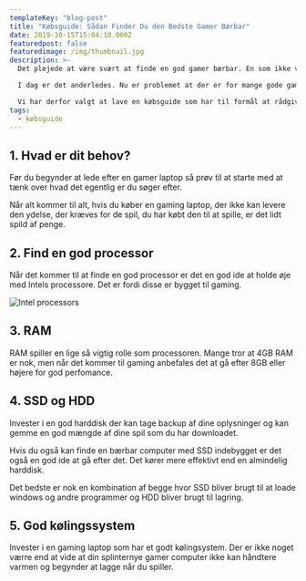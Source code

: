 ```yaml
---
templateKey: "blog-post"
title: "Købsguide: Sådan Finder Du den Bedste Gamer Bærbar"
date: 2019-10-15T15:04:10.000Z
featuredpost: false
featuredimage: /img/thumbnail.jpg
description: >-
  Det plejede at være svært at finde en god gamer bærbar. En som ikke vejede et ton eller havde dårligt batterilevetid.  

  I dag er det anderledes. Nu er problemet at der er for mange gode gamer laptops og det kan derfor være svært at vælge den rigtige for en selv.

  Vi har derfor valgt at lave en købsguide som har til formål at rådgive dem om ting du bør være klar over før du køber en gamer laptop.
tags:
  - købsguide
---
```


## 1. Hvad er dit behov?

Før du begynder at lede efter en gamer laptop så prøv til at starte med at tænk over hvad det egentlig er du søger efter.

Når alt kommer til alt, hvis du køber en gaming laptop, der ikke kan levere den ydelse, der kræves for de spil, du har købt den til at spille, er det lidt spild af penge.

## 2. Find en god processor

Når det kommer til at finde en god processor er det en god ide at holde øje med Intels processore. Det er fordi disse er bygget til gaming.

![Intel processors](/img/intel-9th-gen-100794302-large.jpg)

## 3. RAM

RAM spiller en lige så vigtig rolle som processoren. Mange tror at 4GB RAM er nok, men når det kommer til gaming anbefales det at gå efter 8GB eller højere for god perfomance.

## 4. SSD og HDD

Invester i en god harddisk der kan tage backup af dine oplysninger og kan gemme en god mængde af dine spil som du har downloadet.

Hvis du også kan finde en bærbar computer med SSD indebygget er det også en god ide at gå efter det. Det kører mere effektivt end en almindelig harddisk.

Det bedste er nok en kombination af begge hvor SSD bliver brugt til at loade windows og andre programmer og HDD bliver brugt til lagring.

## 5. God kølingssystem

Invester i en gaming laptop som har et godt kølingsystem. Der er ikke noget værre end at vide at din splinternye gamer computer ikke kan håndtere varmen og begynder at lagge når du spiller.
